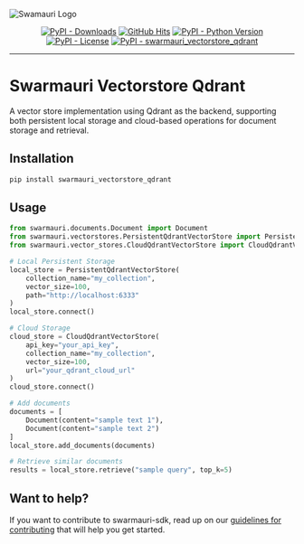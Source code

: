 
![Swamauri Logo](https://res.cloudinary.com/dbjmpekvl/image/upload/v1730099724/Swarmauri-logo-lockup-2048x757_hww01w.png)

<p align="center">
    <a href="https://pypi.org/project/swarmauri_vectorstore_qdrant/">
        <img src="https://img.shields.io/pypi/dm/swarmauri_vectorstore_qdrant" alt="PyPI - Downloads"/></a>
    <a href="https://github.com/swarmauri/swarmauri-sdk/pkgs/community/swarmauri_vectorstore_qdrant/README.md">
        <img src="https://hits.seeyoufarm.com/api/count/incr/badge.svg?url=https://github.com/swarmauri/swarmauri-sdk/pkgs/community/swarmauri_vectorstore_qdrant/README.md&count_bg=%2379C83D&title_bg=%23555555&icon=&icon_color=%23E7E7E7&title=hits&edge_flat=false" alt="GitHub Hits"/></a>
    <a href="https://pypi.org/project/swarmauri_vectorstore_qdrant/">
        <img src="https://img.shields.io/pypi/pyversions/swarmauri_vectorstore_qdrant" alt="PyPI - Python Version"/></a>
    <a href="https://pypi.org/project/swarmauri_vectorstore_qdrant/">
        <img src="https://img.shields.io/pypi/l/swarmauri_vectorstore_qdrant" alt="PyPI - License"/></a>
    <a href="https://pypi.org/project/swarmauri_vectorstore_qdrant/">
        <img src="https://img.shields.io/pypi/v/swarmauri_vectorstore_qdrant?label=swarmauri_vectorstore_qdrant&color=green" alt="PyPI - swarmauri_vectorstore_qdrant"/></a>
</p>

---

# Swarmauri Vectorstore Qdrant

A vector store implementation using Qdrant as the backend, supporting both persistent local storage and cloud-based operations for document storage and retrieval.

## Installation

```bash
pip install swarmauri_vectorstore_qdrant
```

## Usage

```python
from swarmauri.documents.Document import Document
from swarmauri.vectorstores.PersistentQdrantVectorStore import PersistentQdrantVectorStore
from swarmauri.vector_stores.CloudQdrantVectorStore import CloudQdrantVectorStore

# Local Persistent Storage
local_store = PersistentQdrantVectorStore(
    collection_name="my_collection",
    vector_size=100,
    path="http://localhost:6333"
)
local_store.connect()

# Cloud Storage
cloud_store = CloudQdrantVectorStore(
    api_key="your_api_key",
    collection_name="my_collection",
    vector_size=100,
    url="your_qdrant_cloud_url"
)
cloud_store.connect()

# Add documents
documents = [
    Document(content="sample text 1"),
    Document(content="sample text 2")
]
local_store.add_documents(documents)

# Retrieve similar documents
results = local_store.retrieve("sample query", top_k=5)
```

## Want to help?

If you want to contribute to swarmauri-sdk, read up on our [guidelines for contributing](https://github.com/swarmauri/swarmauri-sdk/blob/master/contributing.md) that will help you get started.
